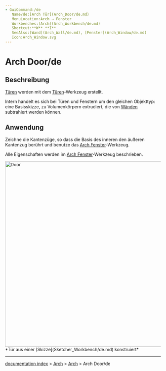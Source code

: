 ```yaml
---
- GuiCommand:/de
   Name/de:[Arch Tür](Arch_Door/de.md)
   MenuLocation:Arch → Fenster
   Workbenches:[Arch](Arch_Workbench/de.md)
   Shortcut:**W** **I**
   SeeAlso:[Wand](Arch_Wall/de.md), [Fenster](Arch_Window/de.md)
   Icon:Arch_Window.svg
---
```


# Arch Door/de

## Beschreibung

[Türen](Arch_Door/de.md) werden mit dem [Türen](Arch_Window/de.md)-Werkzeug erstellt.

Intern handelt es sich bei Türen und Fenstern um den gleichen Objekttyp: eine Basisskizze, zu Volumenkörpern extrudiert, die von [Wänden](Arch_Wall/de.md) subtrahiert werden können.

## Anwendung

Zeichne die Kantenzüge, so dass die Basis des inneren den äußeren Kantenzug berührt und benutze das [Arch Fenster](Arch_Window/de.md)-Werkzeug.

Alle Eigenschaften werden im [Arch Fenster](Arch_Window/de.md)-Werkzeug beschrieben.

<img alt="Door" src=images/Arch_door.jpg  style="width:600px;"> 
*Tür aus einer [Skizze](Sketcher_Workbench/de.md) konstruiert*

---
[documentation index](../README.md) > [Arch](Category_Arch.md) > [Arch](Arch_Workbench.md) > Arch Door/de
